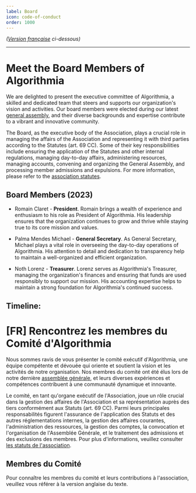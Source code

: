 ```yaml
---
label: Board
icon: code-of-conduct
order: 1000
---
```

*([Version française](#vf) ci-dessous)*

---
# Meet the Board Members of Algorithmia
We are delighted to present the executive committee of Algorithmia, a skilled and dedicated team that steers and supports our organization's vision and activities. Our board members were elected during our latest [general assembly](/about/ga.md), and their diverse backgrounds and expertise contribute to a vibrant and innovative community.

The Board, as the executive body of the Association, plays a crucial role in managing the affairs of the Association and representing it with third parties according to the Statutes (art. 69 CC). Some of their key responsibilities include ensuring the application of the Statutes and other internal regulations, managing day-to-day affairs, administering resources, managing accounts, convening and organizing the General Assembly, and processing member admissions and expulsions. For more information, please refer to the [association statutes](/about/statutes.md).

## Board Members (2023)

- Romain Claret - **President**.
Romain brings a wealth of experience and enthusiasm to his role as President of Algorithmia. His leadership ensures that the organization continues to grow and thrive while staying true to its core mission and values.

- Palma Mendes Michael - **General Secretary**.
As General Secretary, Michael plays a vital role in overseeing the day-to-day operations of Algorithmia. His attention to detail and dedication to transparency help to maintain a well-organized and efficient organization.

- Noth Lorenz - **Treasurer**.
Lorenz serves as Algorithmia's Treasurer, managing the organization's finances and ensuring that funds are used responsibly to support our mission. His accounting expertise helps to maintain a strong foundation for Algorithmia's continued success.

## Timeline:

# <a id="vf"></a>[FR] Rencontrez les membres du Comité d'Algorithmia
Nous sommes ravis de vous présenter le comité exécutif d'Algorithmia, une équipe compétente et dévouée qui oriente et soutient la vision et les activités de notre organisation. Nos membres du comité ont été élus lors de notre dernière [assemblée générale](/about/ga.md), et leurs diverses expériences et compétences contribuent à une communauté dynamique et innovante.

Le comité, en tant qu'organe exécutif de l'Association, joue un rôle crucial dans la gestion des affaires de l'Association et sa représentation auprès des tiers conformément aux Statuts (art. 69 CC). Parmi leurs principales responsabilités figurent l'assurance de l'application des Statuts et des autres réglementations internes, la gestion des affaires courantes, l'administration des ressources, la gestion des comptes, la convocation et l'organisation de l'Assemblée Générale, et le traitement des admissions et des exclusions des membres. Pour plus d'informations, veuillez consulter [les statuts de l'association](/about/statutes.md).

## Membres du Comité
Pour connaître les membres du comité et leurs contributions à l'association, veuillez vous référer à la version anglaise du texte.
